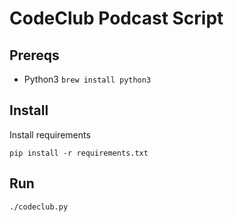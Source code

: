 # CodeClub Podcast Script

## Prereqs
* Python3 `brew install python3`

## Install
Install requirements
```
pip install -r requirements.txt
```

## Run
```
./codeclub.py


```